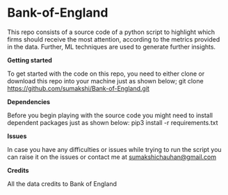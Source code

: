 # Bank-of-England

This repo consists of a source code of a python script to highlight which firms should receive the most attention, according to the metrics provided in the data. Further, ML techniques are used to generate further insights.

**Getting started**

To get started with the code on this repo, you need to either clone or download this repo into your machine just as shown below; git clone https://github.com/sumakshi/Bank-of-England.git

**Dependencies**

Before you begin playing with the source code you might need to install dependent packages just as shown below: pip3 install -r requirements.txt

**Issues**

In case you have any difficulties or issues while trying to run the script you can raise it on the issues or contact me at sumakshichauhan@gmail.com

**Credits**

All the data credits to Bank of England
